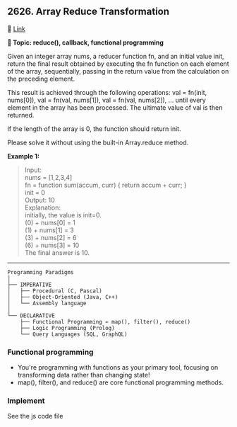 ## 2626. Array Reduce Transformation

🔗 [Link](https://leetcode.com/problems/array-reduce-transformation/description/)

**📝 Topic: reduce(), callback, functional programming**

Given an integer array nums, a reducer function fn, and an initial value init, return the final result obtained by executing the fn function on each element of the array, sequentially, passing in the return value from the calculation on the preceding element.

This result is achieved through the following operations: val = fn(init, nums[0]), val = fn(val, nums[1]), val = fn(val, nums[2]), ... until every element in the array has been processed. The ultimate value of val is then returned.

If the length of the array is 0, the function should return init.

Please solve it without using the built-in Array.reduce method.

**Example 1:**

> Input:   
nums = [1,2,3,4]  
fn = function sum(accum, curr) { return accum + curr; }  
init = 0  
Output: 10  
Explanation:  
initially, the value is init=0.  
(0) + nums[0] = 1  
(1) + nums[1] = 3  
(3) + nums[2] = 6  
(6) + nums[3] = 10  
The final answer is 10.  
> 

---

```
Programming Paradigms
│
├── IMPERATIVE
│   ├── Procedural (C, Pascal)
│   ├── Object-Oriented (Java, C++)
│   └── Assembly language
│
└── DECLARATIVE
    ├── Functional Programming ← map(), filter(), reduce()
    ├── Logic Programming (Prolog)
    └── Query Languages (SQL, GraphQL)
```

### Functional programming
- You're programming with functions as your primary tool, focusing on transforming data rather than changing state!
- map(), filter(), and reduce() are core functional programming methods.

### Implement
See the js code file
